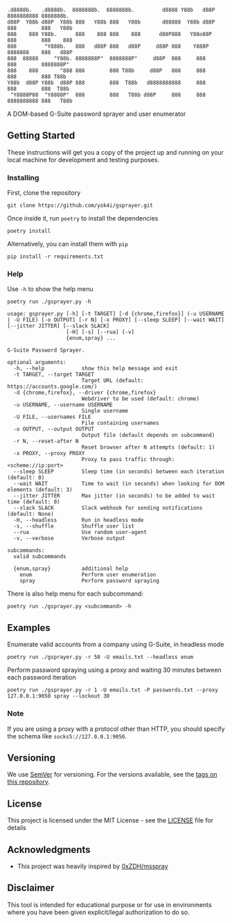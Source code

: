 ```
.d8888b.   .d8888b.  8888888b.  8888888b.         d8888 Y88b   d88P 8888888888 8888888b.
d88P  Y88b d88P  Y88b 888   Y88b 888   Y88b       d88888  Y88b d88P  888        888   Y88b
888    888 Y88b.      888    888 888    888      d88P888   Y88o88P   888        888    888
888         "Y888b.   888   d88P 888   d88P     d88P 888    Y888P    8888888    888   d88P
888  88888     "Y88b. 8888888P"  8888888P"     d88P  888     888     888        8888888P"
888    888       "888 888        888 T88b     d88P   888     888     888        888 T88b
Y88b  d88P Y88b  d88P 888        888  T88b   d8888888888     888     888        888  T88b
 "Y8888P88  "Y8888P"  888        888   T88b d88P     888     888     8888888888 888   T88b
```

A DOM-based G-Suite password sprayer and user enumerator

## Getting Started

These instructions will get you a copy of the project up and running on your local machine for development and testing purposes.


### Installing

First, clone the repository

```
git clone https://github.com/yok4i/gsprayer.git
```

Once inside it, run `poetry` to install the dependencies

```
poetry install
```

Alternatively, you can install them with `pip`

```
pip install -r requirements.txt
```

### Help

Use `-h` to show the help menu

```
poetry run ./gsprayer.py -h

usage: gsprayer.py [-h] [-t TARGET] [-d {chrome,firefox}] (-u USERNAME | -U FILE) [-o OUTPUT] [-r N] [-x PROXY] [--sleep SLEEP] [--wait WAIT] [--jitter JITTER] [--slack SLACK]
                   [-H] [-s] [--rua] [-v]
                   {enum,spray} ...

G-Suite Password Sprayer.

optional arguments:
  -h, --help            show this help message and exit
  -t TARGET, --target TARGET
                        Target URL (default: https://accounts.google.com/)
  -d {chrome,firefox}, --driver {chrome,firefox}
                        Webdriver to be used (default: chrome)
  -u USERNAME, --username USERNAME
                        Single username
  -U FILE, --usernames FILE
                        File containing usernames
  -o OUTPUT, --output OUTPUT
                        Output file (default depends on subcommand)
  -r N, --reset-after N
                        Reset browser after N attempts (default: 1)
  -x PROXY, --proxy PROXY
                        Proxy to pass traffic through: <scheme://ip:port>
  --sleep SLEEP         Sleep time (in seconds) between each iteration (default: 0)
  --wait WAIT           Time to wait (in seconds) when looking for DOM elements (default: 3)
  --jitter JITTER       Max jitter (in seconds) to be added to wait time (default: 0)
  --slack SLACK         Slack webhook for sending notifications (default: None)
  -H, --headless        Run in headless mode
  -s, --shuffle         Shuffle user list
  --rua                 Use random user-agent
  -v, --verbose         Verbose output

subcommands:
  valid subcommands

  {enum,spray}          additional help
    enum                Perform user enumeration
    spray               Perform password spraying
```

There is also help menu for each subcommand:

```
poetry run ./gsprayer.py <subcommand> -h
```


## Examples

Enumerate valid accounts from a company using G-Suite, in headless mode

```
poetry run ./gsprayer.py -r 50 -U emails.txt --headless enum
```

Perform password spraying using a proxy and waiting 30 minutes between each password iteration

```
poetry run ./gsprayer.py -r 1 -U emails.txt -P passwords.txt --proxy 127.0.0.1:9050 spray --lockout 30
```

### Note

If you are using a proxy with a protocol other than HTTP, you should specify the schema like `socks5://127.0.0.1:9050`.


## Versioning

We use [SemVer](http://semver.org/) for versioning. For the versions available, see the [tags on this repository](https://github.com/yok4i/gsprayer/tags). 


## License

This project is licensed under the MIT License - see the [LICENSE](LICENSE) file for details


## Acknowledgments

* This project was heavily inspired by [0xZDH/msspray](https://github.com/0xZDH/msspray)


## Disclaimer

This tool is intended for educational purpose or for use in environments where you have been given explicit/legal authorization to do so.
